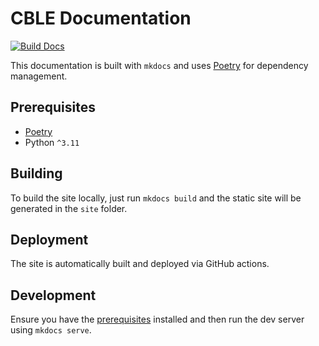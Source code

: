 # CBLE Documentation

[![Build Docs](https://github.com/cble-platform/docs/actions/workflows/build-docs.yml/badge.svg)](https://github.com/cble-platform/docs/actions/workflows/build-docs.yml)

This documentation is built with `mkdocs` and uses [Poetry](https://python-poetry.org/) for dependency management.

## Prerequisites

- [Poetry](https://python-poetry.org/docs/#installation)
- Python `^3.11`

## Building

To build the site locally, just run `mkdocs build` and the static site will be generated in the `site` folder.

## Deployment

The site is automatically built and deployed via GitHub actions.

## Development

Ensure you have the [prerequisites](#prerequisites) installed and then run the dev server using `mkdocs serve`.
